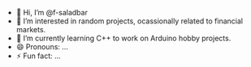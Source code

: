 - 👋 Hi, I’m @f-saladbar
- 👀 I’m interested in random projects, ocassionally related to financial markets.
- 🌱 I’m currently learning C++ to work on Arduino hobby projects. 
- 😄 Pronouns: ...
- ⚡ Fun fact: ...

<!---
f-saladbar/f-saladbar is a ✨ special ✨ repository because its `README.md` (this file) appears on your GitHub profile.
You can click the Preview link to take a look at your changes.
--->
